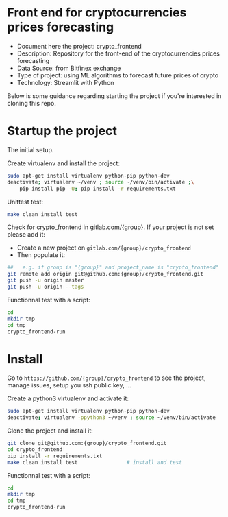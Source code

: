 # Front end for cryptocurrencies prices forecasting
- Document here the project: crypto_frontend
- Description: Repository for the front-end of the cryptocurrencies prices forecasting
- Data Source: from Bitfinex exchange
- Type of project: using ML algorithms to forecast future prices of crypto
- Technology: Streamlit with Python

Below is some guidance regarding starting the project if you're interested in cloning this repo. 

# Startup the project

The initial setup.

Create virtualenv and install the project:
```bash
sudo apt-get install virtualenv python-pip python-dev
deactivate; virtualenv ~/venv ; source ~/venv/bin/activate ;\
    pip install pip -U; pip install -r requirements.txt
```

Unittest test:
```bash
make clean install test
```

Check for crypto_frontend in gitlab.com/{group}.
If your project is not set please add it:

- Create a new project on `gitlab.com/{group}/crypto_frontend`
- Then populate it:

```bash
##   e.g. if group is "{group}" and project_name is "crypto_frontend"
git remote add origin git@github.com:{group}/crypto_frontend.git
git push -u origin master
git push -u origin --tags
```

Functionnal test with a script:

```bash
cd
mkdir tmp
cd tmp
crypto_frontend-run
```

# Install

Go to `https://github.com/{group}/crypto_frontend` to see the project, manage issues,
setup you ssh public key, ...

Create a python3 virtualenv and activate it:

```bash
sudo apt-get install virtualenv python-pip python-dev
deactivate; virtualenv -ppython3 ~/venv ; source ~/venv/bin/activate
```

Clone the project and install it:

```bash
git clone git@github.com:{group}/crypto_frontend.git
cd crypto_frontend
pip install -r requirements.txt
make clean install test                # install and test
```
Functionnal test with a script:

```bash
cd
mkdir tmp
cd tmp
crypto_frontend-run
```
